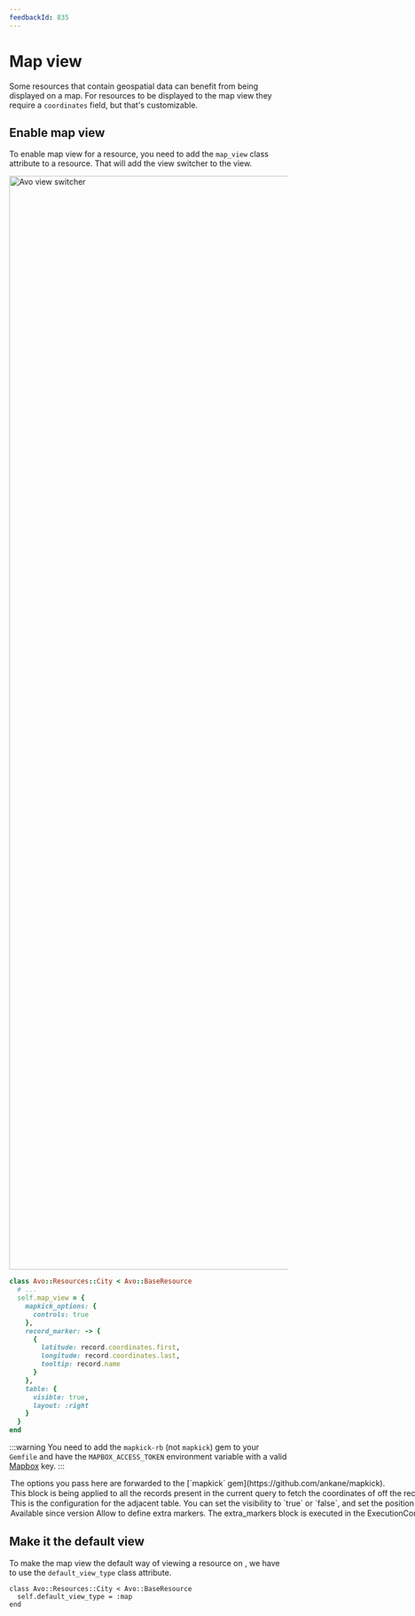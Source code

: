```yaml
---
feedbackId: 835
---
```


# Map view

Some resources that contain geospatial data can benefit from being displayed on a map. For
resources to be displayed to the map view they require a `coordinates` field, but that's customizable.

## Enable map view

To enable map view for a resource, you need to add the `map_view` class attribute to a resource. That will add the view switcher to the <Index /> view.

<Image src="/assets/img/map-view.png" width="3240" height="1970" alt="Avo view switcher" />

```ruby
class Avo::Resources::City < Avo::BaseResource
  # ...
  self.map_view = {
    mapkick_options: {
      controls: true
    },
    record_marker: -> {
      {
        latitude: record.coordinates.first,
        longitude: record.coordinates.last,
        tooltip: record.name
      }
    },
    table: {
      visible: true,
      layout: :right
    }
  }
end
```

:::warning
You need to add the `mapkick-rb` (not `mapkick`) gem to your `Gemfile` and have the `MAPBOX_ACCESS_TOKEN` environment variable with a valid [Mapbox](https://account.mapbox.com/auth/signup/) key.
:::

<Option name="`mapkick_options`">
The options you pass here are forwarded to the [`mapkick` gem](https://github.com/ankane/mapkick).
</Option>

<Option name="`record_marker`">
This block is being applied to all the records present in the current query to fetch the coordinates of off the record.

You may use this block to fetch the coordinates from other places (API calls, cache queries, etc.) rather than the database.

This block has to return a hash compatible with the [`PointMap` items](https://github.com/ankane/mapkick#point-map). Has to have `latitude` and `longitude` and optionally `tooltip`, `label`, or `color`.
</Option>

<Option name="`table`">
This is the configuration for the adjacent table. You can set the visibility to `true` or `false`, and set the position of the table `:top`, `:right`, `:bottom`, or `:left`.
</Option>

<Option name="`extra_markers`">
Available since version <Version version="3.10.3" />

Allow to define extra markers. The `extra_markers` block is executed in the [`ExecutionContext`](./execution-context) and should return an array of hashes.

For each extra marker, you can specify a label, tooltip, and color.

```ruby
self.map_view = {
  # ...
  extra_markers: -> do
    [
      {
        latitude: 37.780411,
        longitude: -25.497047,
        label: "Açores",
        tooltip: "São Miguel",
        color: "#0F0"
      }
    ]
  end,
  # ...
}
```
<Image src="/assets/img/extra-markers.png" width="3240" height="1970" alt="Map extra markers" />
</Option>

## Make it the default view

To make the map view the default way of viewing a resource on <Index />, we have to use the `default_view_type` class attribute.

```ruby{7}
class Avo::Resources::City < Avo::BaseResource
  self.default_view_type = :map
end
```
